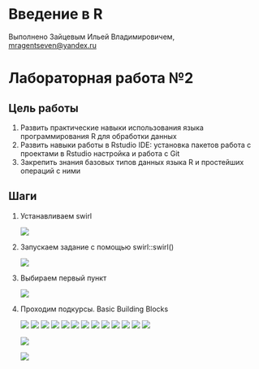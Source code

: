 # Введение в R
Выполнено Зайцевым Ильей Владимировичем, mragentseven@yandex.ru

# Лабораторная работа №2

## Цель работы

1.  Развить практические навыки использования языка программирования R
    для обработки данных
2.  Развить навыки работы в Rstudio IDE: установка пакетов работа с
    проектами в Rstudio настройка и работа с Git
3.  Закрепить знания базовых типов данных языка R и простейших операций
    с ними

## Шаги

1.  Устанавливаем swirl

    ![](img/1.png)

2.  Запускаем задание с помощью swirl::swirl()

    ![](img/2.png)

3.  Выбираем первый пункт

    ![](img/3.png)

4.  Проходим подкурсы. Basic Building Blocks

    ![](img/4.png) ![](img/5.png) ![](img/6.png) ![](img/7.png)
    ![](img/8.png) ![](img/9.png) ![](img/10.png) ![](img/11.png)
    ![](img/12.png) ![](img/13.png) ![](img/14.png) ![](img/15.png)
    ![](img/16.png)

    ![](img/17.png)

    ![](img/18.png)
